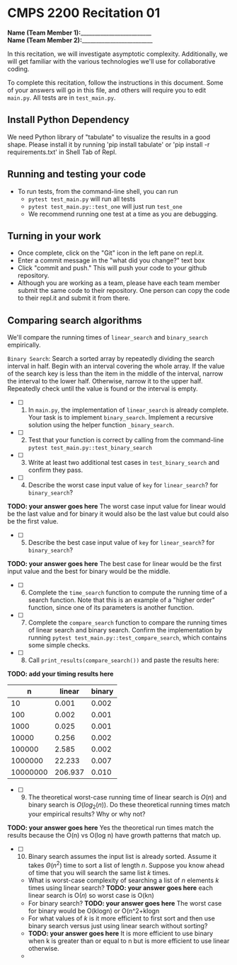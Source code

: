 # CMPS 2200  Recitation 01

**Name (Team Member 1):**_________________________  
**Name (Team Member 2):**_________________________

In this recitation, we will investigate asymptotic complexity. Additionally, we will get familiar with the various technologies we'll use for collaborative coding.

To complete this recitation, follow the instructions in this document. Some of your answers will go in this file, and others will require you to edit `main.py`. All tests are in `test_main.py`.

## Install Python Dependency

We need Python library of "tabulate" to visualize the results in a good shape. Please install it by running 'pip install tabulate' or 'pip install -r requirements.txt' in Shell Tab of Repl.  

## Running and testing your code

- To run tests, from the command-line shell, you can run
  + `pytest test_main.py` will run all tests
  + `pytest test_main.py::test_one` will just run `test_one`
  + We recommend running one test at a time as you are debugging.

## Turning in your work

- Once complete, click on the "Git" icon in the left pane on repl.it.
- Enter a commit message in the "what did you change?" text box
- Click "commit and push." This will push your code to your github repository.
- Although you are working as a team, please have each team member submit the same code to their repository. One person can copy the code to their repl.it and submit it from there.

## Comparing search algorithms

We'll compare the running times of `linear_search` and `binary_search` empirically.

`Binary Search`: Search a sorted array by repeatedly dividing the search interval in half. Begin with an interval covering the whole array. If the value of the search key is less than the item in the middle of the interval, narrow the interval to the lower half. Otherwise, narrow it to the upper half. Repeatedly check until the value is found or the interval is empty.

- [ ] 1. In `main.py`, the implementation of `linear_search` is already complete. Your task is to implement `binary_search`. Implement a recursive solution using the helper function `_binary_search`. 

- [ ] 2. Test that your function is correct by calling from the command-line `pytest test_main.py::test_binary_search`

- [ ] 3. Write at least two additional test cases in `test_binary_search` and confirm they pass.

- [ ] 4. Describe the worst case input value of `key` for `linear_search`? for `binary_search`? 

**TODO: your answer goes here**
The worst case input value for linear would be the last value and for binary it would also be the last value but could also be the first value.

- [ ] 5. Describe the best case input value of `key` for `linear_search`? for `binary_search`? 

**TODO: your answer goes here**
The best case for linear would be the first input value and the best for binary would be the middle.

- [ ] 6. Complete the `time_search` function to compute the running time of a search function. Note that this is an example of a "higher order" function, since one of its parameters is another function.

- [ ] 7. Complete the `compare_search` function to compare the running times of linear search and binary search. Confirm the implementation by running `pytest test_main.py::test_compare_search`, which contains some simple checks.

- [ ] 8. Call `print_results(compare_search())` and paste the results here:

**TODO: add your timing results here**

|        n |   linear |   binary |
|----------|----------|----------|
|       10 |    0.001 |    0.002 |
|      100 |    0.002 |    0.001 |
|     1000 |    0.025 |    0.001 |
|    10000 |    0.256 |    0.002 |
|   100000 |    2.585 |    0.002 |
|  1000000 |   22.233 |    0.007 |
| 10000000 |  206.937 |    0.010 |

- [ ] 9. The theoretical worst-case running time of linear search is $O(n)$ and binary search is $O(log_2(n))$. Do these theoretical running times match your empirical results? Why or why not?

**TODO: your answer goes here**
Yes the theoretical run times match the results because the O(n) vs O(log n) have growth patterns that match up.

- [ ] 10. Binary search assumes the input list is already sorted. Assume it takes $\Theta(n^2)$ time to sort a list of length $n$. Suppose you know ahead of time that you will search the same list $k$ times. 
  + What is worst-case complexity of searching a list of $n$ elements $k$ times using linear search? **TODO: your answer goes here** each linear search is 
O(𝑛) so worst case is O(kn)
  + For binary search? **TODO: your answer goes here** The worst case for binary would be O(klogn) or O(n^2+klogn
  + For what values of $k$ is it more efficient to first sort and then use binary search versus just using linear search without sorting?
  +  **TODO: your answer goes here** It is more efficient to use binary when k is greater than or equal to n but is more efficient to use linear otherwise.
  +  
